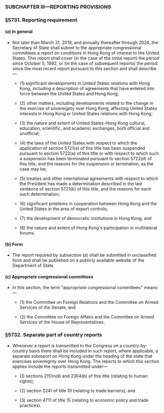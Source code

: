 ### SUBCHAPTER III—REPORTING PROVISIONS

### §5731. Reporting requirement
#### (a) In general
* Not later than March 31, 2019, and annually thereafter through 2024, the Secretary of State shall submit to the appropriate congressional committees a report on conditions in Hong Kong of interest to the United States. This report shall cover (in the case of the initial report) the period since October 5, 1992, or (in the case of subsequent reports) the period since the most recent report pursuant to this section and shall describe—

  * (1) significant developments in United States relations with Hong Kong, including a description of agreements that have entered into force between the United States and Hong Kong;

  * (2) other matters, including developments related to the change in the exercise of sovereignty over Hong Kong, affecting United States interests in Hong Kong or United States relations with Hong Kong;

  * (3) the nature and extent of United States-Hong Kong cultural, education, scientific, and academic exchanges, both official and unofficial;

  * (4) the laws of the United States with respect to which the application of section 5721(a) of this title has been suspended pursuant to section 5722(a) of this title or with respect to which such a suspension has been terminated pursuant to section 5722(d) of this title, and the reasons for the suspension or termination, as the case may be;

  * (5) treaties and other international agreements with respect to which the President has made a determination described in the last sentence of section 5721(b) of this title, and the reasons for each such determination;

  * (6) significant problems in cooperation between Hong Kong and the United States in the area of export controls;

  * (7) the development of democratic institutions in Hong Kong; and

  * (8) the nature and extent of Hong Kong's participation in multilateral forums.

#### (b) Form
* The report required by subsection (a) shall be submitted in unclassified form and shall be published on a publicly available website of the Department of State.

#### (c) Appropriate congressional committees
* In this section, the term "appropriate congressional committees" means—

  * (1) the Committee on Foreign Relations and the Committee on Armed Services of the Senate; and

  * (2) the Committee on Foreign Affairs and the Committee on Armed Services of the House of Representatives.

### §5732. Separate part of country reports
* Whenever a report is transmitted to the Congress on a country-by-country basis there shall be included in such report, where applicable, a separate subreport on Hong Kong under the heading of the state that exercises sovereignty over Hong Kong. The reports to which this section applies include the reports transmitted under—

  * (1) sections 2151n(d) and 2304(b) of this title (relating to human rights);

  * (2) section 2241 of title 19 (relating to trade barriers); and

  * (3) section 4711 of title 15 (relating to economic policy and trade practices).